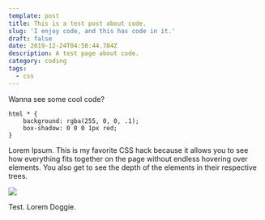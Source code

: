 ```yaml
---
template: post
title: This is a test post about code.
slug: 'I enjoy code, and this has code in it.'
draft: false
date: 2019-12-24T04:50:44.784Z
description: A test page about code.
category: coding
tags:
  - css
---
```

Wanna see some cool code?

<!--StartFragment-->

```
html * {
    background: rgba(255, 0, 0, .1);
    box-shadow: 0 0 0 1px red;
}
```

<!--EndFragment-->

Lorem Ipsum. This is my favorite CSS hack because it allows you to see how everything fits together on the page without endless hovering over elements. You also get to see the depth of the elements in their respective trees. 

![](/media/2avvjrbri1ynvlqa663u.png)

Test. Lorem Doggie.
